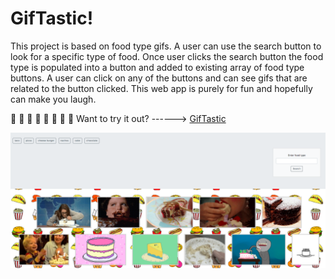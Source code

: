 # **GifTastic!** 

This project is based on food type gifs. A user can use the search button to look for a specific type of food. Once user clicks the search button the food type is populated into a button and added to existing array of food type buttons. A user can click on any of the buttons and can see gifs that are related to the button clicked. This web app is purely for fun and hopefully can make you laugh. 



:hamburger: :spaghetti: :sushi: :fries: :icecream: :cake: :fried_shrimp: :pizza:
Want to try it out? ------> [GifTastic](https://stacy89.github.io/GifTastic/) 

![Alt gifTastic screenshot](assets/images/gifTastic.png)